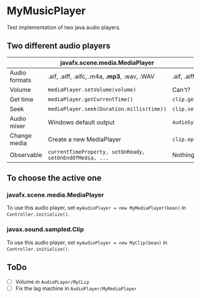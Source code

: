 # MyMusicPlayer
 Test implementation of two java audio players.
 
## Two different audio players

| | javafx.scene.media.MediaPlayer | javax.sound.sampled.Clip |
| ------ | ------ | ------ |
| Audio formats | .aif, .aiff, .aifc, .m4a, **.mp3**, .wav, .WAV | .aif, .aiff, .aifc, .m4a, .wav, .WAV |
| Volume | `mediaPlayer.setVolume(volume)` | Can't? |
| Get time | `mediaPlayer.getCurrentTime()` | `clip.getMicrosecondPosition()` |
| Seek | `mediaPlayer.seek(Duration.millis(time))` | `clip.setMicrosecondPosition((long) (time*1000))` |
| Audio mixer | Windows default output | `AudioSystem.getClip(mixerInfo)` |
| Change media | Create a new MediaPlayer | `clip.open(AudioSystem.getAudioInputStream(musicFile));` |
| Observable | `currentTimeProperty, setOnReady, setOnEndOfMedia, ...` | Nothing? |

## To choose the active one
### javafx.scene.media.MediaPlayer
To use this audio player, set `myAudioPlayer = new MyMediaPlayer(bean)` in `Controller.initialize()`.
### javax.sound.sampled.Clip
To use this audio player, set `myAudioPlayer = new MyClip(bean)` in `Controller.initialize()`.

## ToDo
- [ ] Volume in `AudioPLayer/MyCLip`
- [ ] Fix the lag machine in `AudioPlayer/MyMediaPlayer`